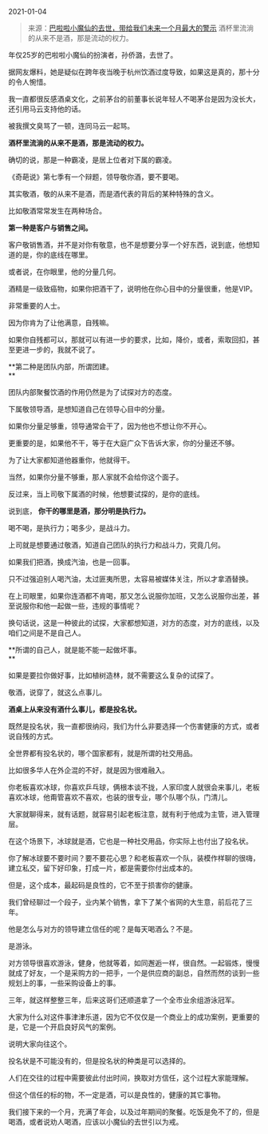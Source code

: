 2021-01-04

> 来源：[巴啦啦小魔仙的去世，带给我们未来一个月最大的警示](http://mp.weixin.qq.com/s?__biz=MzU3NDc5Nzc0NQ==&mid=2247498272&idx=1&sn=6c7a79a19c1cd0a148994a96fe42c34e&chksm=fd2e58feca59d1e886cd0e02ad4cb7043c326292b38c8fc3d6e29d77390c7d7143e1418c517f&scene=27#wechat_redirect)
> 酒杯里流淌的从来不是酒，那是流动的权力。

年仅25岁的巴啦啦小魔仙的扮演者，孙侨潞，去世了。

  

据网友爆料，她是疑似在跨年夜当晚于杭州饮酒过度导致，如果这是真的，那十分的令人惋惜。

  

我一直都很反感酒桌文化，之前茅台的前董事长说年轻人不喝茅台是因为没长大，还引用马云支持他的话。

  

被我撰文臭骂了一顿，连同马云一起骂。

  

 **酒杯里流淌的从来不是酒，那是流动的权力。**

  

确切的说，那是一种霸凌，是居上位者对下属的霸凌。  

  

《奇葩说》第七季有一个辩题，领导敬你酒，要不要喝。  

  

其实敬酒，敬的从来不是酒，而是酒代表的背后的某种特殊的含义。  

  

比如敬酒常常发生在两种场合。

  

 **第一种是客户与销售之间。**

  

客户敬销售酒，并不是对你有敬意，也不是想要分享一个好东西，说到底，他想知道的是，你的底线在哪里。

  

或者说，在你眼里，他的分量几何。

  

酒精是一级致癌物，如果你把酒干了，说明他在你心目中的分量很重，他是VIP。  

  

非常重要的人士。  

  

因为你肯为了让他满意，自残嘛。

  

如果你自残都可以，那就可以有进一步的要求，比如，降价，或者，索取回扣，甚至更进一步的，我就不说了。  

  

 **第二种是团队内部，所谓团建。  
**

  

团队内部聚餐饮酒的作用仍然是为了试探对方的态度。  

  

下属敬领导酒，是想知道自己在领导心目中的分量。

  

如果你分量足够重，领导通常会干了，因为他也不想让你不开心。

  

更重要的是，如果他不干，等于在大庭广众下告诉大家，你的分量还不够。

  

为了让大家都知道他器重你，他就得干。

  

当然，如果你分量不够重，那人家就不会给你这个面子。

  

反过来，当上司敬下属酒的时候，他想要试探的，是你的底线。

  

说到底， **你干的哪里是酒，那分明是执行力。**  

  

喝不喝，是执行力；喝多少，是战斗力。  

  

上司就是想要通过敬酒，知道自己团队的执行力和战斗力，究竟几何。  

  

如果我们把酒，换成汽油，也是一回事。

  

只不过强迫别人喝汽油，太过匪夷所思，太容易被媒体关注，所以才拿酒替换。  

  

在上司眼里，如果你连酒都不肯喝，那又怎么说服你加班，又怎么说服你出差，甚至说服你和他一起做一些，违规的事情呢？  

  

换句话说，这是一种彼此的试探，大家都想知道，对方的态度，对方的底线，以及咱们之间是不是自己人。  

  

 **所谓的自己人，就是能不能一起做坏事。  
**

  

如果是要拉你做好事，比如植树造林，就不需要这么复杂的试探了。  

  

敬酒，说穿了，就这么点事儿。  

  

 **酒桌上从来没有酒什么事儿，都是投名状。**

  

既然是投名状，我一直都很纳闷，我们为什么非要选择一个伤害健康的方式，或者说自残的方式。

  

全世界都有投名状的，哪个国家都有，就是所谓的社交用品。

  

比如很多华人在外企混的不好，就是因为很难融入。

  

你老板喜欢冰球，你喜欢乒乓球，俩根本谈不拢，人家印度人就很会来事儿，老板喜欢冰球，他甭管喜欢不喜欢，也装的很专业，哪个队哪个队，门清儿。  

  

大家就聊得来，就有话题，就容易引起老板注意，就有利于他成为主管，进入管理层。

  

在这个场景下，冰球就是酒，它也是一种社交用品，你实际上也付出了投名状。

  

你了解冰球要不要时间？要不要花心思？和老板喜欢一个队，装模作样聊的很嗨，建立私交，留下好印象，打成一片，都是需要你付出成本的。  

  

但是，这个成本，最起码是良性的，它不至于损害你的健康。

  

我们曾经聊过一个段子，业内某个销售，拿下了某个省网的大生意，前后花了三年。

  

他是怎么与对方的领导建立信任的呢？是每天喝酒么？不是。

  

是游泳。

  

对方领导很喜欢游泳，健身，他就等着，如同邂逅一样，很自然。一起锻炼，慢慢就成了好友，一个是采购方的一把手，一个是供应商的副总，自然而然的谈到一些规划上的事，一些采购设备上的事。  

  

三年，就这样整整三年，后来这哥们还顺道拿了一个全市业余组游泳冠军。  

  

大家为什么对这件事津津乐道，因为它不仅仅是一个商业上的成功案例，更重要的是，它是一个开启良好风气的案例。  

  

说明大家向往这个。  

  

投名状是不可能没有的，但是投名状的种类是可以选择的。

  

人们在交往的过程中需要彼此付出时间，换取对方信任，这个过程大家能理解。  

  

但这个信任的标的物，不一定是酒，可以是良性的，健康的其它事物。  

  

我们接下来的一个月，充满了年会，以及过年期间的聚餐。吃饭是免不了的，但是喝酒，或者说劝人喝酒，应该以小魔仙的去世引以为戒。

